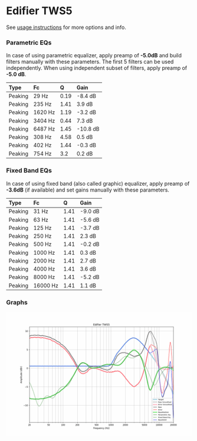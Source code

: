 # Edifier TWS5
See [usage instructions](https://github.com/jaakkopasanen/AutoEq#usage) for more options and info.

### Parametric EQs
In case of using parametric equalizer, apply preamp of **-5.0dB** and build filters manually
with these parameters. The first 5 filters can be used independently.
When using independent subset of filters, apply preamp of **-5.0 dB**.

| Type    | Fc      |    Q | Gain     |
|:--------|:--------|:-----|:---------|
| Peaking | 29 Hz   | 0.19 | -8.4 dB  |
| Peaking | 235 Hz  | 1.41 | 3.9 dB   |
| Peaking | 1620 Hz | 1.19 | -3.2 dB  |
| Peaking | 3404 Hz | 0.44 | 7.3 dB   |
| Peaking | 6487 Hz | 1.45 | -10.8 dB |
| Peaking | 308 Hz  | 4.58 | 0.5 dB   |
| Peaking | 402 Hz  | 1.44 | -0.3 dB  |
| Peaking | 754 Hz  | 3.2  | 0.2 dB   |

### Fixed Band EQs
In case of using fixed band (also called graphic) equalizer, apply preamp of **-3.6dB**
(if available) and set gains manually with these parameters.

| Type    | Fc       |    Q | Gain    |
|:--------|:---------|:-----|:--------|
| Peaking | 31 Hz    | 1.41 | -9.0 dB |
| Peaking | 63 Hz    | 1.41 | -5.6 dB |
| Peaking | 125 Hz   | 1.41 | -3.7 dB |
| Peaking | 250 Hz   | 1.41 | 2.3 dB  |
| Peaking | 500 Hz   | 1.41 | -0.2 dB |
| Peaking | 1000 Hz  | 1.41 | 0.3 dB  |
| Peaking | 2000 Hz  | 1.41 | 2.7 dB  |
| Peaking | 4000 Hz  | 1.41 | 3.6 dB  |
| Peaking | 8000 Hz  | 1.41 | -5.2 dB |
| Peaking | 16000 Hz | 1.41 | 1.1 dB  |

### Graphs
![](./Edifier%20TWS5.png)